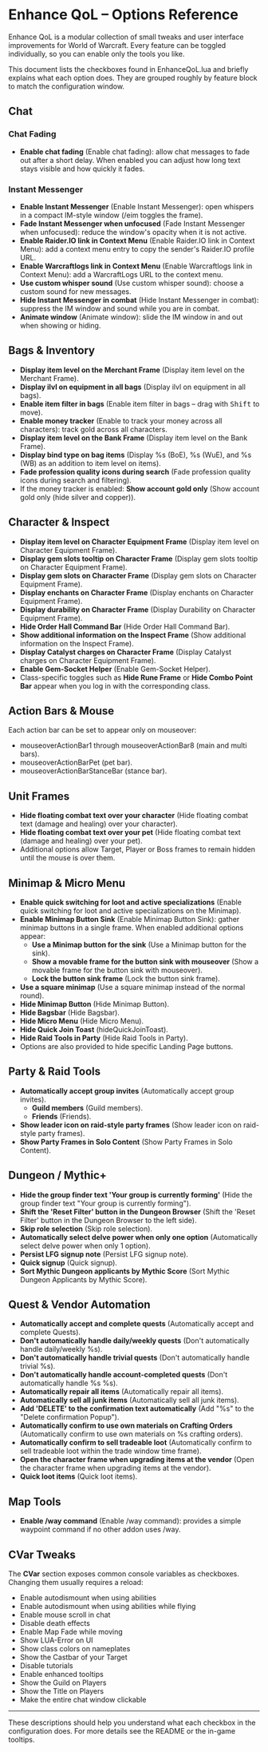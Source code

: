 # Enhance QoL – Options Reference

Enhance QoL is a modular collection of small tweaks and user interface improvements for World of Warcraft. Every feature can be toggled individually, so you can enable only the tools you like.

This document lists the checkboxes found in EnhanceQoL.lua and briefly explains what each option does. They are grouped roughly by feature block to match the configuration window.

## Chat

### Chat Fading
- **Enable chat fading** (Enable chat fading): allow chat messages to fade out after a short delay.
  When enabled you can adjust how long text stays visible and how quickly it fades.

### Instant Messenger
- **Enable Instant Messenger** (Enable Instant Messenger): open whispers in a compact IM-style window (/eim toggles the frame).
- **Fade Instant Messenger when unfocused** (Fade Instant Messenger when unfocused): reduce the window's opacity when it is not active.
- **Enable Raider.IO link in Context Menu** (Enable Raider.IO link in Context Menu): add a context menu entry to copy the sender's Raider.IO profile URL.
- **Enable Warcraftlogs link in Context Menu** (Enable Warcraftlogs link in Context Menu): add a WarcraftLogs URL to the context menu.
- **Use custom whisper sound** (Use custom whisper sound): choose a custom sound for new messages.
- **Hide Instant Messenger in combat** (Hide Instant Messenger in combat): suppress the IM window and sound while you are in combat.
- **Animate window** (Animate window): slide the IM window in and out when showing or hiding.

## Bags & Inventory
- **Display item level on the Merchant Frame** (Display item level on the Merchant Frame).
- **Display ilvl on equipment in all bags** (Display ilvl on equipment in all bags).
- **Enable item filter in bags** (Enable item filter in bags – drag with <kbd>Shift</kbd> to move).
- **Enable money tracker** (Enable to track your money across all characters): track gold across all characters.
- **Display item level on the Bank Frame** (Display item level on the Bank Frame).
- **Display bind type on bag items** (Display %s (BoE), %s (WuE), and %s (WB) as an addition to item level on items).
- **Fade profession quality icons during search** (Fade profession quality icons during search and filtering).
- If the money tracker is enabled: **Show account gold only** (Show account gold only (hide silver and copper)).

## Character & Inspect
- **Display item level on Character Equipment Frame** (Display item level on Character Equipment Frame).
- **Display gem slots tooltip on Character Frame** (Display gem slots tooltip on Character Equipment Frame).
- **Display gem slots on Character Frame** (Display gem slots on Character Equipment Frame).
- **Display enchants on Character Frame** (Display enchants on Character Equipment Frame).
- **Display durability on Character Frame** (Display Durability on Character Equipment Frame).
- **Hide Order Hall Command Bar** (Hide Order Hall Command Bar).
- **Show additional information on the Inspect Frame** (Show additional information on the Inspect Frame).
- **Display Catalyst charges on Character Frame** (Display Catalyst charges on Character Equipment Frame).
- **Enable Gem-Socket Helper** (Enable Gem-Socket Helper).
- Class-specific toggles such as **Hide Rune Frame** or **Hide Combo Point Bar** appear when you log in with the corresponding class.

## Action Bars & Mouse
Each action bar can be set to appear only on mouseover:
- mouseoverActionBar1 through mouseoverActionBar8 (main and multi bars).
- mouseoverActionBarPet (pet bar).
- mouseoverActionBarStanceBar (stance bar).

## Unit Frames
- **Hide floating combat text over your character** (Hide floating combat text (damage and healing) over your character).
- **Hide floating combat text over your pet** (Hide floating combat text (damage and healing) over your pet).
- Additional options allow Target, Player or Boss frames to remain hidden until the mouse is over them.

## Minimap & Micro Menu
- **Enable quick switching for loot and active specializations** (Enable quick switching for loot and active specializations on the Minimap).
- **Enable Minimap Button Sink** (Enable Minimap Button Sink): gather minimap buttons in a single frame. When enabled additional options appear:
  - **Use a Minimap button for the sink** (Use a Minimap button for the sink).
  - **Show a movable frame for the button sink with mouseover** (Show a movable frame for the button sink with mouseover).
  - **Lock the button sink frame** (Lock the button sink frame).
- **Use a square minimap** (Use a square minimap instead of the normal round).
- **Hide Minimap Button** (Hide Minimap Button).
- **Hide Bagsbar** (Hide Bagsbar).
- **Hide Micro Menu** (Hide Micro Menu).
- **Hide Quick Join Toast** (hideQuickJoinToast).
- **Hide Raid Tools in Party** (Hide Raid Tools in Party).
- Options are also provided to hide specific Landing Page buttons.

## Party & Raid Tools
- **Automatically accept group invites** (Automatically accept group invites).
  - **Guild members** (Guild members).
  - **Friends** (Friends).
- **Show leader icon on raid-style party frames** (Show leader icon on raid-style party frames).
- **Show Party Frames in Solo Content** (Show Party Frames in Solo Content).

## Dungeon / Mythic+
- **Hide the group finder text 'Your group is currently forming'** (Hide the group finder text "Your group is currently forming").
- **Shift the 'Reset Filter' button in the Dungeon Browser** (Shift the 'Reset Filter' button in the Dungeon Browser to the left side).
- **Skip role selection** (Skip role selection).
- **Automatically select delve power when only one option** (Automatically select delve power when only 1 option).
- **Persist LFG signup note** (Persist LFG signup note).
- **Quick signup** (Quick signup).
- **Sort Mythic Dungeon applicants by Mythic Score** (Sort Mythic Dungeon Applicants by Mythic Score).

## Quest & Vendor Automation
- **Automatically accept and complete quests** (Automatically accept and complete Quests).
- **Don't automatically handle daily/weekly quests** (Don't automatically handle daily/weekly %s).
- **Don't automatically handle trivial quests** (Don't automatically handle trivial %s).
- **Don't automatically handle account-completed quests** (Don't automatically handle %s %s).
- **Automatically repair all items** (Automatically repair all items).
- **Automatically sell all junk items** (Automatically sell all junk items).
- **Add 'DELETE' to the confirmation text automatically** (Add "%s" to the "Delete confirmation Popup").
- **Automatically confirm to use own materials on Crafting Orders** (Automatically confirm to use own materials on %s crafting orders).
- **Automatically confirm to sell tradeable loot** (Automatically confirm to sell tradeable loot within the trade window time frame).
- **Open the character frame when upgrading items at the vendor** (Open the character frame when upgrading items at the vendor).
- **Quick loot items** (Quick loot items).

## Map Tools
- **Enable /way command** (Enable /way command): provides a simple waypoint command if no other addon uses /way.

## CVar Tweaks
The **CVar** section exposes common console variables as checkboxes. Changing them usually requires a reload:
- Enable autodismount when using abilities
- Enable autodismount when using abilities while flying
- Enable mouse scroll in chat
- Disable death effects
- Enable Map Fade while moving
- Show LUA-Error on UI
- Show class colors on nameplates
- Show the Castbar of your Target
- Disable tutorials
- Enable enhanced tooltips
- Show the Guild on Players
- Show the Title on Players
- Make the entire chat window clickable

---

These descriptions should help you understand what each checkbox in the configuration does. For more details see the README or the in-game tooltips.
